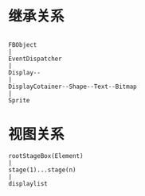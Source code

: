 
# 继承关系

```

FBObject
|
EventDispatcher
|
Display--
|
DisplayCotainer--Shape--Text--Bitmap
|
Sprite

```

# 视图关系

```
rootStageBox(Element)
|
stage(1)...stage(n)
|
displaylist

```
